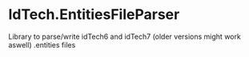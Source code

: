 # IdTech.EntitiesFileParser
Library to parse/write idTech6 and idTech7 (older versions might work aswell) .entities files
